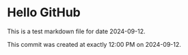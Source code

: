 # Hello GitHub
This is a test markdown file for date 2024-09-12.

This commit was created at exactly 12:00 PM on 2024-09-12.
